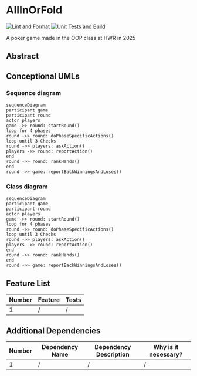 # AllInOrFold

[![Lint and Format](https://github.com/tom-ludwig/AllInOrFold/actions/workflows/check_lint_and_format.yaml/badge.svg)](https://github.com/tom-ludwig/AllInOrFold/actions/workflows/check_lint_and_format.yaml)
[![Unit Tests and Build](https://github.com/tom-ludwig/AllInOrFold/actions/workflows/test-runner.yaml/badge.svg)](https://github.com/tom-ludwig/AllInOrFold/actions/workflows/test-runner.yaml)

A poker game made in the OOP class at HWR in 2025

## Abstract

## Conceptional UMLs
### Sequence diagram
~~~mermaid
sequenceDiagram
participant game
participant round
actor players
game ->> round: startRound()
loop for 4 phases
round ->> round: doPhaseSpecificActions()
loop until 3 Checks
round ->> players: askAction()
players ->> round: reportAction()
end
round ->> round: rankHands()
end
round ->> game: reportBackWinningsAndLoses()
~~~
### Class diagram
~~~mermaid
sequenceDiagram
participant game
participant round
actor players
game ->> round: startRound()
loop for 4 phases
round ->> round: doPhaseSpecificActions()
loop until 3 Checks
round ->> players: askAction()
players ->> round: reportAction()
end
round ->> round: rankHands()
end
round ->> game: reportBackWinningsAndLoses()
~~~


## Feature List

| Number | Feature | Tests |
|--------|---------|-------|
| 1      | /       | /     |

## Additional Dependencies

| Number | Dependency Name | Dependency Description | Why is it necessary? |
|--------|-----------------|------------------------|----------------------|
| 1      | /               | /                      | /                    |